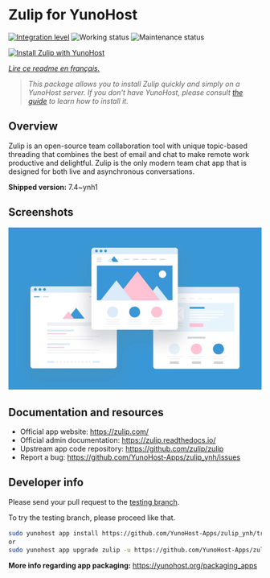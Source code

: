 <!--
N.B.: This README was automatically generated by https://github.com/YunoHost/apps/tree/master/tools/README-generator
It shall NOT be edited by hand.
-->

# Zulip for YunoHost

[![Integration level](https://dash.yunohost.org/integration/zulip.svg)](https://dash.yunohost.org/appci/app/zulip) ![Working status](https://ci-apps.yunohost.org/ci/badges/zulip.status.svg) ![Maintenance status](https://ci-apps.yunohost.org/ci/badges/zulip.maintain.svg)

[![Install Zulip with YunoHost](https://install-app.yunohost.org/install-with-yunohost.svg)](https://install-app.yunohost.org/?app=zulip)

*[Lire ce readme en français.](./README_fr.md)*

> *This package allows you to install Zulip quickly and simply on a YunoHost server.
If you don't have YunoHost, please consult [the guide](https://yunohost.org/#/install) to learn how to install it.*

## Overview

Zulip is an open-source team collaboration tool with unique topic-based threading that combines the best of email and chat to make remote work productive and delightful. Zulip is the only modern team chat app that is designed for both live and asynchronous conversations.

**Shipped version:** 7.4~ynh1

## Screenshots

![Screenshot of Zulip](./doc/screenshots/example.jpg)

## Documentation and resources

* Official app website: <https://zulip.com/>
* Official admin documentation: <https://zulip.readthedocs.io/>
* Upstream app code repository: <https://github.com/zulip/zulip>
* Report a bug: <https://github.com/YunoHost-Apps/zulip_ynh/issues>

## Developer info

Please send your pull request to the [testing branch](https://github.com/YunoHost-Apps/zulip_ynh/tree/testing).

To try the testing branch, please proceed like that.

``` bash
sudo yunohost app install https://github.com/YunoHost-Apps/zulip_ynh/tree/testing --debug
or
sudo yunohost app upgrade zulip -u https://github.com/YunoHost-Apps/zulip_ynh/tree/testing --debug
```

**More info regarding app packaging:** <https://yunohost.org/packaging_apps>
